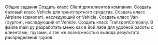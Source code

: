 Общие задания
Создать класс Client для клиентов компании.
Создать базовый класс Vehicle для транспортного средства.
Создать класс Airplane (самолет), наследующий от Vehicle.
Создать класс Van (фургон), наследующий от Vehicle.
Создать класс TransportCompany.
В файле main.py разработать меню как в 8ой лабе для удобной работы с клиентами,
грузами, а так же возможностью вывода результата распределения грузов 
